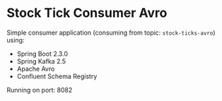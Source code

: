 # Stock Tick Consumer Avro

Simple consumer application (consuming from topic: `stock-ticks-avro`) using:

* Spring Boot 2.3.0
* Spring Kafka 2.5
* Apache Avro
* Confluent Schema Registry

Running on port: 8082
